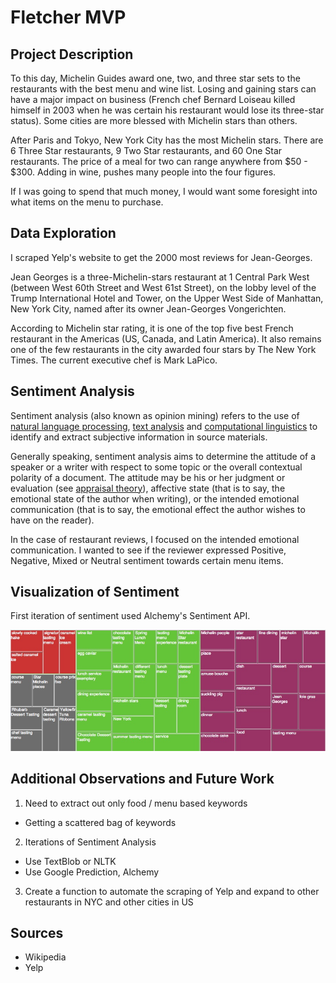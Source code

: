 # Fletcher MVP

## Project Description

To this day, Michelin Guides award one, two, and three star sets to the restaurants with the best menu and wine list. Losing and gaining stars can have a major impact on business (French chef Bernard Loiseau killed himself in 2003 when he was certain his restaurant would lose its three-star status). Some cities are more blessed with Michelin stars than others.

After Paris and Tokyo, New York City has the most Michelin stars. There are 6 Three Star restaurants, 9 Two Star restaurants, and 60 One Star restaurants. The price of a meal for two can range anywhere from $50 - $300. Adding in wine, pushes many people into the four figures.

If I was going to spend that much money, I would want some foresight into what items on the menu to purchase.

## Data Exploration

I scraped Yelp's website to get the 2000 most reviews for Jean-Georges.

  Jean Georges is a three-Michelin-stars restaurant at 1 Central Park West (between West 60th Street and West 61st Street), on the lobby level of the Trump International Hotel and Tower, on the Upper West Side of Manhattan, New York City, named after its owner Jean-Georges Vongerichten.

  According to Michelin star rating, it is one of the top five best French restaurant in the Americas (US, Canada, and Latin America). It also remains one of the few restaurants in the city awarded four stars by The New York Times. The current executive chef is Mark LaPico.

## Sentiment Analysis

Sentiment analysis (also known as opinion mining) refers to the use of [natural language processing](https://en.wikipedia.org/wiki/Natural_language_processing), [text analysis](https://en.wikipedia.org/wiki/Text_mining) and [computational linguistics](https://en.wikipedia.org/wiki/Computational_linguistics) to identify and extract subjective information in source materials.

Generally speaking, sentiment analysis aims to determine the attitude of a speaker or a writer with respect to some topic or the overall contextual polarity of a document. The attitude may be his or her judgment or evaluation (see [appraisal theory](https://en.wikipedia.org/wiki/Appraisal_theory)), affective state (that is to say, the emotional state of the author when writing), or the intended emotional communication (that is to say, the emotional effect the author wishes to have on the reader).

In the case of restaurant reviews, I focused on the intended emotional communication. I wanted to see if the reviewer expressed Positive, Negative, Mixed or Neutral sentiment towards certain menu items.

## Visualization of Sentiment

First iteration of sentiment used Alchemy's Sentiment API.

![Sentiment Visualization](visualization-1.jpg)

## Additional Observations and Future Work
1. Need to extract out only food / menu based keywords
* Getting a scattered bag of keywords

2. Iterations of Sentiment Analysis
* Use TextBlob or NLTK
* Use Google Prediction, Alchemy

3. Create a function to automate the scraping of Yelp and expand to other restaurants in NYC and other cities in US

## Sources

- Wikipedia
- Yelp
